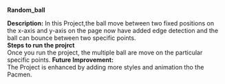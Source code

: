 **Random_ball**  

**Description:**
  In this Project,the ball move between two fixed positions on the x-axis and y-axis on the page now have added edge detection and the ball can bounce between two specific points.  
  **Steps to run the projrct**  
    Once you run the project, the multiple ball are move on the particular specific points.
**Future Improvement:**   
  The Project is enhanced by adding more styles and animation tho the Pacmen.

